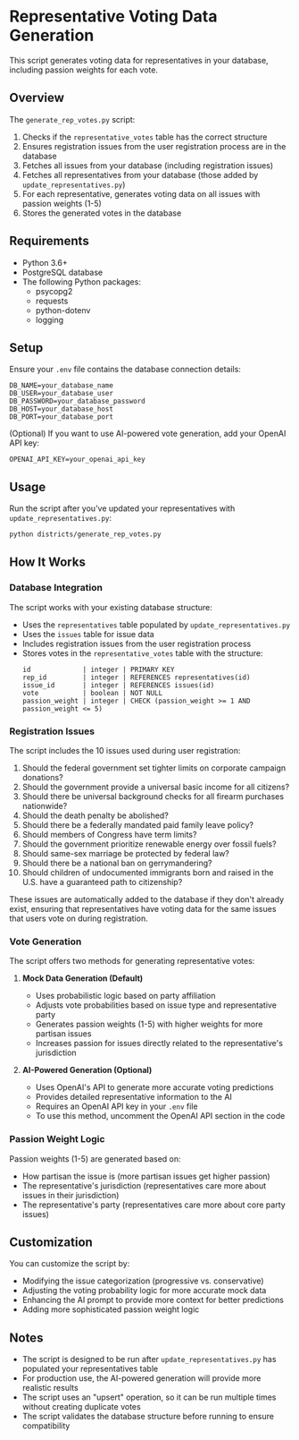# Representative Voting Data Generation

This script generates voting data for representatives in your database, including passion weights for each vote.

## Overview

The `generate_rep_votes.py` script:
1. Checks if the `representative_votes` table has the correct structure
2. Ensures registration issues from the user registration process are in the database
3. Fetches all issues from your database (including registration issues)
4. Fetches all representatives from your database (those added by `update_representatives.py`)
5. For each representative, generates voting data on all issues with passion weights (1-5)
6. Stores the generated votes in the database

## Requirements

- Python 3.6+
- PostgreSQL database
- The following Python packages:
  - psycopg2
  - requests
  - python-dotenv
  - logging

## Setup

Ensure your `.env` file contains the database connection details:
```
DB_NAME=your_database_name
DB_USER=your_database_user
DB_PASSWORD=your_database_password
DB_HOST=your_database_host
DB_PORT=your_database_port
```

(Optional) If you want to use AI-powered vote generation, add your OpenAI API key:
```
OPENAI_API_KEY=your_openai_api_key
```

## Usage

Run the script after you've updated your representatives with `update_representatives.py`:

```bash
python districts/generate_rep_votes.py
```

## How It Works

### Database Integration

The script works with your existing database structure:
- Uses the `representatives` table populated by `update_representatives.py`
- Uses the `issues` table for issue data
- Includes registration issues from the user registration process
- Stores votes in the `representative_votes` table with the structure:
  ```
  id             | integer | PRIMARY KEY
  rep_id         | integer | REFERENCES representatives(id)
  issue_id       | integer | REFERENCES issues(id)
  vote           | boolean | NOT NULL
  passion_weight | integer | CHECK (passion_weight >= 1 AND passion_weight <= 5)
  ```

### Registration Issues

The script includes the 10 issues used during user registration:
1. Should the federal government set tighter limits on corporate campaign donations?
2. Should the government provide a universal basic income for all citizens?
3. Should there be universal background checks for all firearm purchases nationwide?
4. Should the death penalty be abolished?
5. Should there be a federally mandated paid family leave policy?
6. Should members of Congress have term limits?
7. Should the government prioritize renewable energy over fossil fuels?
8. Should same-sex marriage be protected by federal law?
9. Should there be a national ban on gerrymandering?
10. Should children of undocumented immigrants born and raised in the U.S. have a guaranteed path to citizenship?

These issues are automatically added to the database if they don't already exist, ensuring that representatives have voting data for the same issues that users vote on during registration.

### Vote Generation

The script offers two methods for generating representative votes:

1. **Mock Data Generation (Default)**
   - Uses probabilistic logic based on party affiliation
   - Adjusts vote probabilities based on issue type and representative party
   - Generates passion weights (1-5) with higher weights for more partisan issues
   - Increases passion for issues directly related to the representative's jurisdiction

2. **AI-Powered Generation (Optional)**
   - Uses OpenAI's API to generate more accurate voting predictions
   - Provides detailed representative information to the AI
   - Requires an OpenAI API key in your `.env` file
   - To use this method, uncomment the OpenAI API section in the code

### Passion Weight Logic

Passion weights (1-5) are generated based on:
- How partisan the issue is (more partisan issues get higher passion)
- The representative's jurisdiction (representatives care more about issues in their jurisdiction)
- The representative's party (representatives care more about core party issues)

## Customization

You can customize the script by:
- Modifying the issue categorization (progressive vs. conservative)
- Adjusting the voting probability logic for more accurate mock data
- Enhancing the AI prompt to provide more context for better predictions
- Adding more sophisticated passion weight logic

## Notes

- The script is designed to be run after `update_representatives.py` has populated your representatives table
- For production use, the AI-powered generation will provide more realistic results
- The script uses an "upsert" operation, so it can be run multiple times without creating duplicate votes
- The script validates the database structure before running to ensure compatibility 
